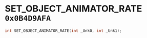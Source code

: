 # SET_OBJECT_ANIMATOR_RATE `0x0B4D9AFA`

```cpp
int SET_OBJECT_ANIMATOR_RATE(int _Unk0, int _Unk1);
```